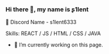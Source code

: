 ### Hi there 👋, my name is ʂ1lent

💬 Discord Name - s1lent6333


Skills: REACT / JS / HTML / CSS / JAVA

- 🔭 I’m currently working on this page. 




